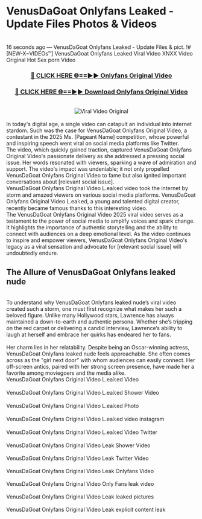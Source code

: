 # VenusDaGoat Onlyfans Leaked - Update Files Photos & Videos 
<br>
16 seconds ago — VenusDaGoat Onlyfans Leaked - Update Files & pict. !#[NEW-X~VIDEOs™] VenusDaGoat Onlyfans Leaked Viral Video XNXX Video Original Hot Sex porn Video
<br>
<div align="center">
<h3><a href="http://freeplayer.one?title=VenusDaGoat&ref=25OR" rel="nofollow">🔴 CLICK HERE 🌐==►► Onlyfans Original Video</a></h3>
<h3><a href="http://freeplayer.one?title=VenusDaGoat&ref=25OR" rel="nofollow">🔴 CLICK HERE 🌐==►► Download Onlyfans Original Video</a></h3>
<br>
<a href="http://freeplayer.one?title=VenusDaGoat&ref=25OR" rel="nofollow" data-target="animated-image.originalLink"><img src="https://i.ibb.co.com/xMMVF88/686577567.gif" alt="Viral Video Original" style="max-width: 100%; display: inline-block;" data-target="animated-image.originalImage"></a>
</div>
<br>
In today's digital age, a single video can catapult an individual into internet stardom. Such was the case for VenusDaGoat Onlyfans Original Video, a contestant in the 2025 Ms. [Pageant Name] competition, whose powerful and inspiring speech went viral on social media platforms like Twitter.
<br>
The video, which quickly gained traction, captured VenusDaGoat Onlyfans Original Video's passionate delivery as she addressed a pressing social issue. Her words resonated with viewers, sparking a wave of admiration and support. The video's impact was undeniable; it not only propelled VenusDaGoat Onlyfans Original Video to fame but also ignited important conversations about [relevant social issue].
<br>
VenusDaGoat Onlyfans Original Video L.ea𝚔ed video took the internet by storm and amazed viewers on various social media platforms. VenusDaGoat Onlyfans Original Video L.ea𝚔ed, a young and talented digital creator, recently became famous thanks to this interesting video.
<br>
The VenusDaGoat Onlyfans Original Video 2025 viral video serves as a testament to the power of social media to amplify voices and spark change. It highlights the importance of authentic storytelling and the ability to connect with audiences on a deep emotional level. As the video continues to inspire and empower viewers, VenusDaGoat Onlyfans Original Video's legacy as a viral sensation and advocate for [relevant social issue] will undoubtedly endure.
<br>
<h2>The Allure of VenusDaGoat Onlyfans leaked nude</h2>
<br>
To understand why VenusDaGoat Onlyfans leaked nude’s viral video created such a storm, one must first recognize what makes her such a beloved figure. Unlike many Hollywood stars, Lawrence has always maintained a down-to-earth and authentic persona. Whether she’s tripping on the red carpet or delivering a candid interview, Lawrence’s ability to laugh at herself and embrace her quirks has endeared her to fans.
<br><br>
Her charm lies in her relatability. Despite being an Oscar-winning actress, VenusDaGoat Onlyfans leaked nude feels approachable. She often comes across as the "girl next door" with whom audiences can easily connect. Her off-screen antics, paired with her strong screen presence, have made her a favorite among moviegoers and the media alike.
<br>
VenusDaGoat Onlyfans Original Video L.ea𝚔ed Video
<br><br>
VenusDaGoat Onlyfans Original Video L.ea𝚔ed Shower Video
<br><br>
VenusDaGoat Onlyfans Original Video L.ea𝚔ed Photo
<br><br>
VenusDaGoat Onlyfans Original Video L.ea𝚔ed video instagram
<br><br>
VenusDaGoat Onlyfans Original Video L.ea𝚔ed Video Twitter
<br><br>
VenusDaGoat Onlyfans Original Video Leak Shower Video
<br><br>
VenusDaGoat Onlyfans Original Video Leak Twitter Video
<br><br>
VenusDaGoat Onlyfans Original Video Leak Onlyfans Video
<br><br>
VenusDaGoat Onlyfans Original Video Only Fans leak video
<br><br>
VenusDaGoat Onlyfans Original Video Leak leaked pictures
<br><br>
VenusDaGoat Onlyfans Original Video Leak explicit content leak